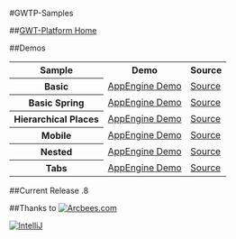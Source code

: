 #GWTP-Samples

##[GWT-Platform Home](https://github.com/ArcBees/GWTP)

##Demos
<table>
  <tr>
    <th>Sample</th>
    <th>Demo</th>
    <th>Source</th>
  </tr>
  <tr>
    <th>Basic</th>
    <td><a href="http://gwtp-sample-basic.appspot.com">AppEngine Demo</a></td>
    <td><a href="https://github.com/ArcBees/GWTP-Samples/tree/master/gwtp-samples/gwtp-sample-basic">Source</a></td>
  </tr>
  <tr>
    <th>Basic Spring</th>
    <td><a href="http://gwtp-sample-basic-spring.appspot.com">AppEngine Demo</a></td>
    <td><a href="https://github.com/ArcBees/GWTP-Samples/tree/master/gwtp-samples/gwtp-sample-basic-spring">Source</a></td>
  </tr>
  <tr>
    <th>Hierarchical Places</th>
    <td><a href="http://gwtp-sample-hplace.appspot.com">AppEngine Demo</a></td>
    <td><a href="https://github.com/ArcBees/GWTP-Samples/tree/master/gwtp-samples/gwtp-sample-hplace">Source</a></td>
  </tr>
  <tr>
    <th>Mobile</th>
    <td><a href="http://gwtp-sample-mobile.appspot.com">AppEngine Demo</a></td>
    <td><a href="https://github.com/ArcBees/GWTP-Samples/tree/master/gwtp-samples/gwtp-sample-mobile">Source</a></td>
  </tr>
  <tr>
    <th>Nested</th>
    <td><a href="http://gwtp-sample-nested.appspot.com">AppEngine Demo</a></td>
    <td><a href="https://github.com/ArcBees/GWTP-Samples/tree/master/gwtp-samples/gwtp-sample-nested">Source</a></td>
  </tr>
  <tr>
    <th>Tabs</th>
    <td><a href="http://gwtp-sample-tab.appspot.com">AppEngine Demo</a></td>
    <td><a href="https://github.com/ArcBees/GWTP-Samples/tree/master/gwtp-samples/gwtp-sample-tab">Source</a></td>
  </tr>
</table>

##Current Release
.8

##Thanks to
[![Arcbees.com](http://arcbees-ads.appspot.com/images/1.png)](http://arcbees.com)

[![IntelliJ](https://lh6.googleusercontent.com/--QIIJfKrjSk/UJJ6X-UohII/AAAAAAAAAVM/cOW7EjnH778/s800/banner_IDEA.png)](http://www.jetbrains.com/idea/index.html)
